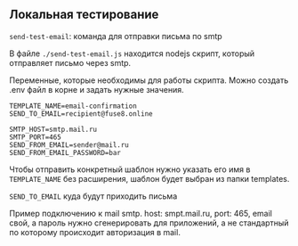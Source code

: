 ## Локальная тестирование

`send-test-email`: команда для отправки письма по smtp

В файле `./send-test-email.js` находится nodejs скрипт, который отправляет письмо через smtp.

Переменные, которые необходимы для работы скрипта. Можно создать .env файл в корне и задать нужные значения.

```
TEMPLATE_NAME=email-confirmation
SEND_TO_EMAIL=recipient@fuse8.online

SMTP_HOST=smtp.mail.ru
SMTP_PORT=465
SEND_FROM_EMAIL=sender@mail.ru
SEND_FROM_EMAIL_PASSWORD=bar
```

Чтобы отправить конкретный шаблон нужно указать его имя в `TEMPLATE_NAME` без расширения, шаблон будет выбран из папки templates.

`SEND_TO_EMAIL` куда будут приходить письма

Пример подключению к mail smtp. host: smpt.mail.ru, port: 465, email свой, а пароль нужно сгенерировать для приложений, а не стандартный по которому происходит авторизация в mail.
